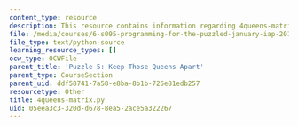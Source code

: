 ```yaml
---
content_type: resource
description: This resource contains information regarding 4queens-matrix.py.
file: /media/courses/6-s095-programming-for-the-puzzled-january-iap-2018/05eea3c3320dd6788ea52ace5a322267_4queens-matrix.py
file_type: text/python-source
learning_resource_types: []
ocw_type: OCWFile
parent_title: 'Puzzle 5: Keep Those Queens Apart'
parent_type: CourseSection
parent_uid: ddf58741-7a58-e8ba-8b1b-726e81edb257
resourcetype: Other
title: 4queens-matrix.py
uid: 05eea3c3-320d-d678-8ea5-2ace5a322267
---
```

